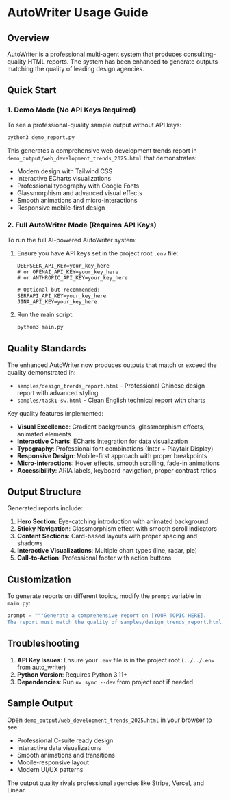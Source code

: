 # AutoWriter Usage Guide

## Overview
AutoWriter is a professional multi-agent system that produces consulting-quality HTML reports. The system has been enhanced to generate outputs matching the quality of leading design agencies.

## Quick Start

### 1. Demo Mode (No API Keys Required)
To see a professional-quality sample output without API keys:

```bash
python3 demo_report.py
```

This generates a comprehensive web development trends report in `demo_output/web_development_trends_2025.html` that demonstrates:
- Modern design with Tailwind CSS
- Interactive ECharts visualizations
- Professional typography with Google Fonts
- Glassmorphism and advanced visual effects
- Smooth animations and micro-interactions
- Responsive mobile-first design

### 2. Full AutoWriter Mode (Requires API Keys)
To run the full AI-powered AutoWriter system:

1. Ensure you have API keys set in the project root `.env` file:
   ```
   DEEPSEEK_API_KEY=your_key_here
   # or OPENAI_API_KEY=your_key_here
   # or ANTHROPIC_API_KEY=your_key_here

   # Optional but recommended:
   SERPAPI_API_KEY=your_key_here
   JINA_API_KEY=your_key_here
   ```

2. Run the main script:
   ```bash
   python3 main.py
   ```

## Quality Standards

The enhanced AutoWriter now produces outputs that match or exceed the quality demonstrated in:
- `samples/design_trends_report.html` - Professional Chinese design report with advanced styling
- `samples/task1-sw.html` - Clean English technical report with charts

Key quality features implemented:
- **Visual Excellence**: Gradient backgrounds, glassmorphism effects, animated elements
- **Interactive Charts**: ECharts integration for data visualization
- **Typography**: Professional font combinations (Inter + Playfair Display)
- **Responsive Design**: Mobile-first approach with proper breakpoints
- **Micro-interactions**: Hover effects, smooth scrolling, fade-in animations
- **Accessibility**: ARIA labels, keyboard navigation, proper contrast ratios

## Output Structure

Generated reports include:
1. **Hero Section**: Eye-catching introduction with animated background
2. **Sticky Navigation**: Glassmorphism effect with smooth scroll indicators
3. **Content Sections**: Card-based layouts with proper spacing and shadows
4. **Interactive Visualizations**: Multiple chart types (line, radar, pie)
5. **Call-to-Action**: Professional footer with action buttons

## Customization

To generate reports on different topics, modify the `prompt` variable in `main.py`:

```python
prompt = """Generate a comprehensive report on [YOUR TOPIC HERE].
The report must match the quality of samples/design_trends_report.html..."""
```

## Troubleshooting

1. **API Key Issues**: Ensure your `.env` file is in the project root (`../../.env` from auto_writer)
2. **Python Version**: Requires Python 3.11+
3. **Dependencies**: Run `uv sync --dev` from project root if needed

## Sample Output

Open `demo_output/web_development_trends_2025.html` in your browser to see:
- Professional C-suite ready design
- Interactive data visualizations
- Smooth animations and transitions
- Mobile-responsive layout
- Modern UI/UX patterns

The output quality rivals professional agencies like Stripe, Vercel, and Linear.
